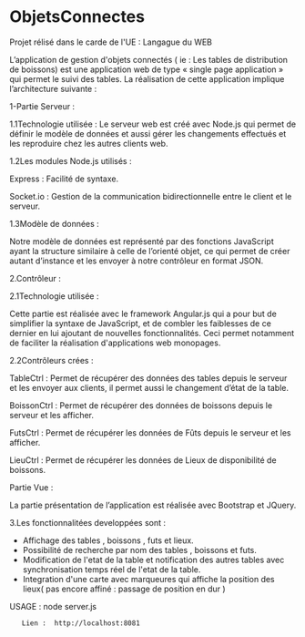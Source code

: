 ObjetsConnectes
===============

Projet rélisé dans le carde de l'UE : Langague du WEB

L’application de gestion d'objets connectés ( ie : Les tables de distribution de boissons) est une application web de type  « single page application » qui permet  le suivi des tables.
La réalisation de cette application implique l’architecture suivante : 

1-Partie Serveur : 

1.1Technologie utilisée : 
Le serveur web est créé avec Node.js qui permet de définir le modèle de données et aussi gérer les changements effectués et les reproduire chez les autres clients web.

1.2Les modules Node.js utilisés : 

Express : Facilité de syntaxe.

Socket.io : Gestion de la communication bidirectionnelle entre le client et le serveur.

1.3Modèle de données : 

Notre modèle de données est représenté par des fonctions JavaScript ayant la structure similaire à celle de l’orienté objet, ce qui permet de créer autant d’instance et les envoyer à notre contrôleur en format JSON.

2.Contrôleur : 

2.1Technologie utilisée : 

Cette partie est réalisée avec le framework Angular.js  qui a pour but de simplifier la syntaxe de JavaScript, et de combler les faiblesses de ce dernier en lui ajoutant de nouvelles fonctionnalités. Ceci permet notamment de faciliter la réalisation d'applications web monopages.

2.2Contrôleurs crées :

TableCtrl : Permet de récupérer des données des tables depuis le serveur et les envoyer aux clients, il permet aussi le changement d’état de la table.

BoissonCtrl : Permet de récupérer des données de boissons depuis le serveur et les afficher.

FutsCtrl : Permet de récupérer les données de Fûts depuis le serveur et les afficher.

LieuCtrl : Permet de récupérer les données de Lieux de disponibilité de boissons.

Partie Vue : 

La partie présentation de l’application est réalisée avec Bootstrap et JQuery.

3.Les fonctionnalitées developpées sont : 

* Affichage des tables , boissons , futs et lieux.
* Possibilité de recherche par nom des tables , boissons et futs.
* Modification de l'etat de la table et notification des autres tables avec synchronisation temps réel de l'etat de la table.
* Integration d'une carte avec marqueures qui affiche la position des lieux( pas encore affiné : passage de position en dur )

USAGE : node server.js

       Lien :  http://localhost:8081



